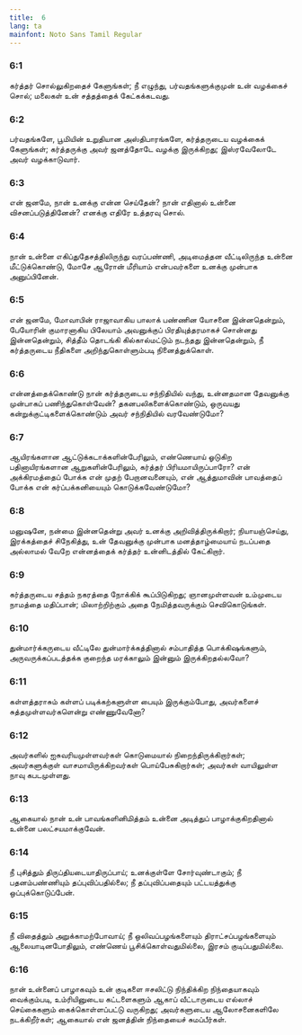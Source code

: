 ```yaml
---
title:  6
lang: ta
mainfont: Noto Sans Tamil Regular
---
```


###  6:1

கர்த்தர் சொல்லுகிறதைச் கேளுங்கள்; நீ எழுந்து, பர்வதங்களுக்குமுன் உன் வழக்கைச் சொல்; மலைகள் உன் சத்தத்தைக் கேட்கக்கடவது.

###  6:2

பர்வதங்களே, பூமியின் உறுதியான அஸ்திபாரங்களே, கர்த்தருடைய வழக்கைக் கேளுங்கள்; கர்த்தருக்கு அவர் ஜனத்தோடே வழக்கு இருக்கிறது; இஸ்ரவேலோடே அவர் வழக்காடுவார்.

###  6:3

என் ஜனமே, நான் உனக்கு என்ன செய்தேன்? நான் எதினால் உன்னை விசனப்படுத்தினேன்? எனக்கு எதிரே உத்தரவு சொல்.

###  6:4

நான் உன்னை எகிப்துதேசத்திலிருந்து வரப்பண்ணி, அடிமைத்தன வீட்டிலிருந்த உன்னை மீட்டுக்கொண்டு, மோசே ஆரோன் மீரியாம் என்பவர்களை உனக்கு முன்பாக அனுப்பினேன்.

###  6:5

என் ஜனமே, மோவாபின் ராஜாவாகிய பாலாக் பண்ணின யோசனை இன்னதென்றும், பேயோரின் குமாரனாகிய பிலேயாம் அவனுக்குப் பிரதியுத்தரமாகச் சொன்னது இன்னதென்றும், சித்தீம் தொடங்கி கில்கால்மட்டும் நடந்தது இன்னதென்றும், நீ கர்த்தருடைய நீதிகளை அறிந்துகொள்ளும்படி நினைத்துக்கொள்.

###  6:6

என்னத்தைக்கொண்டு நான் கர்த்தருடைய சந்நிதியில் வந்து, உன்னதமான தேவனுக்கு முன்பாகப் பணிந்துகொள்வேன்? தகனபலிகளைக்கொண்டும், ஒருவயது கன்றுக்குட்டிகளைக்கொண்டும் அவர் சந்நிதியில் வரவேண்டுமோ?

###  6:7

ஆயிரங்களான ஆட்டுக்கடாக்களின்பேரிலும், எண்ணெயாய் ஓடுகிற பதினாயிரங்களான ஆறுகளின்பேரிலும், கர்த்தர் பிரியமாயிருப்பாரோ? என் அக்கிரமத்தைப் போக்க என் முதற் பேறானவனையும், என் ஆத்துமாவின் பாவத்தைப் போக்க என் கர்ப்பக்கனியையும் கொடுக்கவேண்டுமோ?

###  6:8

மனுஷனே, நன்மை இன்னதென்று அவர் உனக்கு அறிவித்திருக்கிறார்; நியாயஞ்செய்து, இரக்கத்தைச் சிநேகித்து, உன் தேவனுக்கு முன்பாக மனத்தாழ்மையாய் நடப்பதை அல்லாமல் வேறே என்னத்தைக் கர்த்தர் உன்னிடத்தில் கேட்கிறார்.

###  6:9

கர்த்தருடைய சத்தம் நகரத்தை நோக்கிக் கூப்பிடுகிறது; ஞானமுள்ளவன் உம்முடைய நாமத்தை மதிப்பான்; மிலாற்றிற்கும் அதை நேமித்தவருக்கும் செவிகொடுங்கள்.

###  6:10

துன்மார்க்கருடைய வீட்டிலே துன்மார்க்கத்தினால் சம்பாதித்த பொக்கிஷங்களும், அருவருக்கப்படத்தக்க குறைந்த மரக்காலும் இன்னும் இருக்கிறதல்லவோ?

###  6:11

கள்ளத்தராசும் கள்ளப் படிக்கற்களுள்ள பையும் இருக்கும்போது, அவர்களைச் சுத்தமுள்ளவர்களென்று எண்ணுவேனோ?

###  6:12

அவர்களில் ஐசுவரியமுள்ளவர்கள் கொடுமையால் நிறைந்திருக்கிறார்கள்; அவர்களுக்குள் வாசமாயிருக்கிறவர்கள் பொய்பேசுகிறார்கள்; அவர்கள் வாயிலுள்ள நாவு கபடமுள்ளது.

###  6:13

ஆகையால் நான் உன் பாவங்களினிமித்தம் உன்னை அடித்துப் பாழாக்குகிறதினால் உன்னை பலட்சயமாக்குவேன்.

###  6:14

நீ புசித்தும் திருப்தியடையாதிருப்பாய்; உனக்குள்ளே சோர்வுண்டாகும்; நீ பதனம்பண்ணியும் தப்புவிப்பதில்லை; நீ தப்புவிப்பதையும் பட்டயத்துக்கு ஒப்புக்கொடுப்பேன்.

###  6:15

நீ விதைத்தும் அறுக்காமற்போவாய்; நீ ஒலிவப்பழங்களையும் திராட்சப்பழங்களையும் ஆலையாடினபோதிலும், எண்ணெய் பூசிக்கொள்வதுமில்லை, இரசம் குடிப்பதுமில்லை.

###  6:16

நான் உன்னைப் பாழாகவும் உன் குடிகளை ஈசலிட்டு நிந்திக்கிற நிந்தையாகவும் வைக்கும்படி, உம்ரியினுடைய கட்டளைகளும் ஆகாப் வீட்டாருடைய எல்லாச் செய்கைகளும் கைக்கொள்ளப்பட்டு வருகிறது; அவர்களுடைய ஆலோசனைகளிலே நடக்கிறீர்கள்; ஆகையால் என் ஜனத்தின் நிந்தையைச் சுமப்பீர்கள்.

